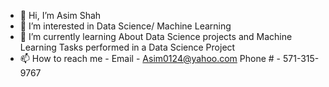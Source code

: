- 👋 Hi, I’m Asim Shah
- 👀 I’m interested in Data Science/ Machine Learning 
- 🌱 I’m currently learning About Data Science projects and Machine Learning Tasks performed in a Data Science Project
- 📫 How to reach me - Email - Asim0124@yahoo.com Phone # - 571-315-9767 

<!---
Asim0124/Asim0124 is a ✨ special ✨ repository because its `README.md` (this file) appears on your GitHub profile.
You can click the Preview link to take a look at your changes.
--->
